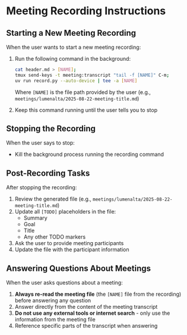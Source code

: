 # Meeting Recording Instructions

## Starting a New Meeting Recording

When the user wants to start a new meeting recording:

1. Run the following command in the background:
   ```bash
   cat header.md > [NAME];
   tmux send-keys -t meeting:transcript "tail -f [NAME]" C-m;
   uv run record.py --auto-device | tee -a [NAME]
   ```
   Where `[NAME]` is the file path provided by the user (e.g., `meetings/lumenalta/2025-08-22-meeting-title.md`)

2. Keep this command running until the user tells you to stop

## Stopping the Recording

When the user says to stop:
- Kill the background process running the recording command

## Post-Recording Tasks

After stopping the recording:

1. Review the generated file (e.g., `meetings/lumenalta/2025-08-22-meeting-title.md`)
2. Update all `[TODO]` placeholders in the file:
   - Summary
   - Goal
   - Title
   - Any other TODO markers
3. Ask the user to provide meeting participants
4. Update the file with the participant information

## Answering Questions About Meetings

When the user asks questions about a meeting:

1. **Always re-read the meeting file** (the `[NAME]` file from the recording) before answering any question
2. Answer directly from the content of the meeting transcript
3. **Do not use any external tools or internet search** - only use the information from the meeting file
4. Reference specific parts of the transcript when answering